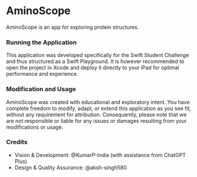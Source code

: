 # AminoScope
AminoScope is an app for exploring protein structures.

### Running the Application
This application was developed specifically for the Swift Student Challenge and thus structured as a Swift Playground. It is however recommended to open the project in Xcode and deploy it directly to your iPad for optimal performance and experience.

### Modification and Usage
AminoScope was created with educational and exploratory intent. You have complete freedom to modify, adapt, or extend this application as you see fit, without any requirement for attribution. Consequently, please note that we are not responsible or liable for any issues or damages resulting from your modifications or usage.

### Credits
- Vision & Development: @KumarP-India (with assistance from ChatGPT Plus)
- Design & Quality Assurance: @aksh-singh580